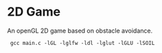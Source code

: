 # 2D Game
An openGL 2D game based on obstacle avoidance.

```
 gcc main.c -lGL -lglfw -ldl -lglut -lGLU -lSOIL
```


